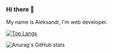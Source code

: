 ### Hi there 👋

My name is Aleksandr, I'm web developer.

[![Top Langs](https://github-readme-stats.vercel.app/api/top-langs/?username=jwow777&layout=compact)](https://github.com/anuraghazra/github-readme-stats)

![Anurag's GitHub stats](https://github-readme-stats.vercel.app/api?username=jwow777&show_icons=true&theme=radical)
